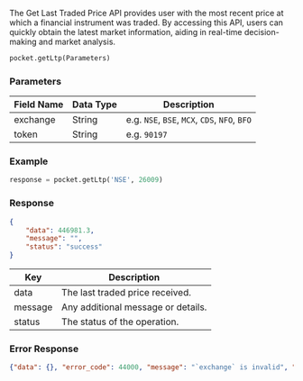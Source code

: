 <!-- ## Get Last Traded Price -->
The Get Last Traded Price API provides user with the most recent price at which a financial instrument was traded. By accessing this API, users can quickly obtain the latest market information, aiding in real-time decision-making and market analysis.
```python
pocket.getLtp(Parameters)
```

### Parameters
| Field Name | Data Type | Description                           |
|------------|-----------|---------------------------------------|
| exchange   | String    | e.g. `NSE`, `BSE`, `MCX`, `CDS`, `NFO`, `BFO`    |
| token      | String    | e.g. `90197`                            |


### Example
```python
response = pocket.getLtp('NSE', 26009)
```

### Response
```json
{
    "data": 446981.3, 
    "message": "", 
    "status": "success"
}
```

| Key      | Description                        |
|----------|------------------------------------|
| data     | The last traded price received.       |
| message  | Any additional message or details. |
| status   | The status of the operation.      |


### Error Response
```json
{"data": {}, "error_code": 44000, "message": "`exchange` is invalid", "status": "error"}
```







